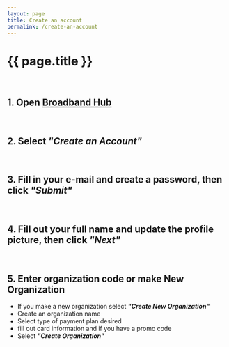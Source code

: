 ```yaml
---
layout: page
title: Create an account
permalink: /create-an-account
---
```


# {{ page.title }}
<br>

## 1. Open [Broadband Hub](https://app.broadbandhub.us/login)
<br>

## 2. Select *"Create an Account"*
<br>

## 3. Fill in your e-mail and create a password, then click *"Submit"*
<br>

## 4. Fill out your full name and update the profile picture, then click *"Next"*
<br>

## 5. Enter organization code or make New Organization
+ If you make a new organization select ***"Create New Organization"***
+ Create an organization name
+ Select type of payment plan desired
+ fill out card information and if you have a promo code
+ Select ***"Create Organization"***

